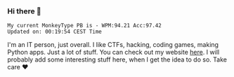 ### Hi there 👋
<!-- PB START -->
```
My current MonkeyType PB is - WPM:94.21 Acc:97.42
Updated on: 00:19:54 CEST Time
```
<!-- PB END -->
I'm an IT person, just overall. I like CTFs, hacking, coding games, making Python apps. Just a lot of stuff.
You can check out my website [here](https://skill3472.github.io/).
I will probably add some interesting stuff here, when I get the idea to do so. Take care ❤️
